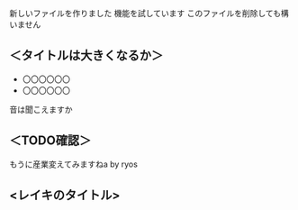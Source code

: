 新しいファイルを作りました
機能を試しています
このファイルを削除しても構いません

## ＜タイトルは大きくなるか＞
- 〇〇〇〇〇〇
- 〇〇〇〇〇〇

音は聞こえますか

## ＜TODO確認＞

もうに産業変えてみますねa by ryos

## <レイキのタイトル>